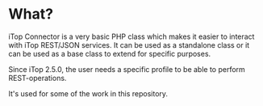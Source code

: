 # What?
iTop Connector is a very basic PHP class which makes it easier to interact with iTop REST/JSON services. 
It can be used as a standalone class or it can be used as a base class to extend for specific purposes.

Since iTop 2.5.0, the user needs a specific profile to be able to perform REST-operations.

It's used for some of the work in this repository.
